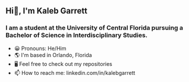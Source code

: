 <h2>Hi👋, I'm Kaleb Garrett</h2>
<h3>I am a student at the University of Central Florida pursuing a Bachelor of Science in Interdisciplinary Studies.</h3>

- 😀 Pronouns: He/Him
- 🌎 I'm based in Orlando, Florida
- 🖥️ Feel free to check out my repositories
- 📫 How to reach me: linkedin.com/in/kalebgarrett